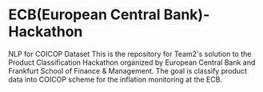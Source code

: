 # ECB(European Central Bank)-Hackathon
NLP for COICOP Dataset
This is the repository for Team2's solution to the Product Classification Hackathon organized by European Central Bank and Frankfurt School of Finance & Management. The goal is classify product data into COICOP scheme for the inflation monitoring at the ECB.
